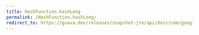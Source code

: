 ```yaml
---
title: HashFunction.hashLong
permalink: /HashFunction.hashLong/
redirect_to: https://guava.dev/releases/snapshot-jre/api/docs/com/google/common/hash/HashFunction.html#hashLong-long-
---
```

